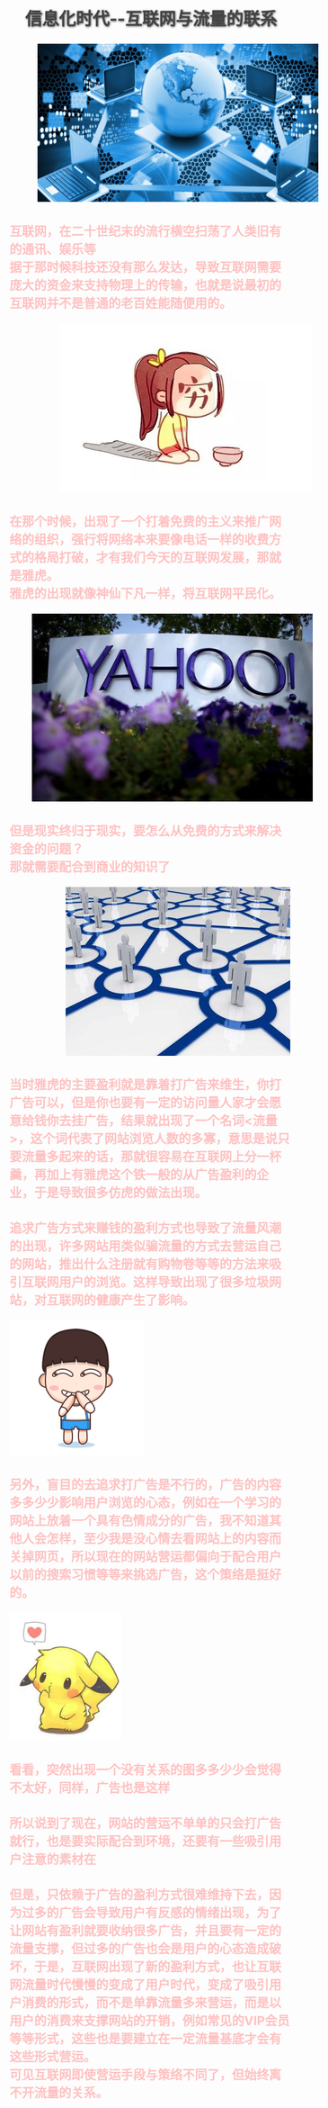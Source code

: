 <style>
@-webkit-keyframes h2{
    0% {color:black;text-shadow:1px 1px 5px black;}
    50% {color:#EEEEEE;text-shadow:none;}
    100% {color:black;text-shadow:1px 1px 5px black;}
}
@keyframes h2{
    0% {color:black;text-shadow:1px 1px 5px black;}
    50% {color:#EEEEEE;text-shadow:none;}
    100% {color:black;text-shadow:1px 1px 5px black;}
}
#anime {
    -webkit-animation-iteration-count:infinite;
    -webkit-animation-duration: 4s;
    -webkit-animation-name:h2;
    animation-duration:4s;
    animation-iteration-count:infinite;
    animation-name:h2;
    font-size:30px;
    text-align:center;
}
.h3 {
    font-size:22px;
    color:#FFC1C1;
}
}
</style>

<h2 id="anime">信息化时代--互联网与流量的联系</h2>
<img style="padding-left:50px;width:500px;" src="images/internet.jpg">
<h3 class="h3">互联网，在二十世纪末的流行横空扫荡了人类旧有的通讯、娱乐等<br/>据于那时候科技还没有那么发达，导致互联网需要庞大的资金来支持物理上的传输，也就是说最初的互联网并不是普通的老百姓能随便用的。</h3>
<img style="padding-left:90px;" src="images/internet2.jpg">

<h3 class="h3">在那个时候，出现了一个打着免费的主义来推广网络的组织，强行将网络本来要像电话一样的收费方式的格局打破，才有我们今天的互联网发展，那就是雅虎。<br/>雅虎的出现就像神仙下凡一样，将互联网平民化。</h3>


<img style="padding-left:40px;" src="images/internet4.jpg">

<h3 class="h3">但是现实终归于现实，要怎么从免费的方式来解决资金的问题？<br/>那就需要配合到商业的知识了</h3>

<img style="padding-left:100px;" src="images/internet3.jpg"> 


<h3 class="h3">当时雅虎的主要盈利就是靠着打广告来维生，你打广告可以，但是你也要有一定的访问量人家才会愿意给钱你去挂广告，结果就出现了一个名词<流量>，这个词代表了网站浏览人数的多寡，意思是说只要流量多起来的话，那就很容易在互联网上分一杯羹，再加上有雅虎这个铁一般的从广告盈利的企业，于是导致很多仿虎的做法出现。</h3> 

<h3 class="h3">追求广告方式来赚钱的盈利方式也导致了流量风潮的出现，许多网站用类似骗流量的方式去营运自己的网站，推出什么注册就有购物卷等等的方法来吸引互联网用户的浏览。这样导致出现了很多垃圾网站，对互联网的健康产生了影响。</h3>

<img src="images/internet5.gif">

<h3 class="h3">另外，盲目的去追求打广告是不行的，广告的内容多多少少影响用户浏览的心态，例如在一个学习的网站上放着一个具有色情成分的广告，我不知道其他人会怎样，至少我是没心情去看网站上的内容而关掉网页，所以现在的网站营运都偏向于配合用户以前的搜索习惯等等来挑选广告，这个策络是挺好的。</h3>

<img style="width:200px;" src="images/internet6.jpg">

<h3 class="h3">看看，突然出现一个没有关系的图多多少少会觉得不太好，同样，广告也是这样</h3>

<h3 class="h3">所以说到了现在，网站的营运不单单的只会打广告就行，也是要实际配合到环境，还要有一些吸引用户注意的素材在</h3>

<h3 class="h3">但是，只依赖于广告的盈利方式很难维持下去，因为过多的广告会导致用户有反感的情绪出现，为了让网站有盈利就要收纳很多广告，并且要有一定的流量支撑，但过多的广告也会是用户的心态造成破坏，于是，互联网出现了新的盈利方式，也让互联网流量时代慢慢的变成了用户时代，变成了吸引用户消费的形式，而不是单靠流量多来营运，而是以用户的消费来支撑网站的开销，例如常见的VIP会员等等形式，这些也是要建立在一定流量基底才会有这些形式营运。<br/>可见互联网即使营运手段与策络不同了，但始终离不开流量的关系。</h3>




